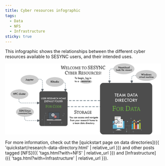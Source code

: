 ```yaml
---
title: Cyber resources infographic
tags:
  - Data
  - NFS
  - Infrastructure
sticky: true
---
```


This infographic shows the relationships between the different cyber resources available to SESYNC users, and their intended uses.

![infographic](/assets/images/SESYNC-Cyber-Resources-Infographic-300dpi.png)

For more information, check out the [quickstart page on data directories]({{ 'quickstart/research-data-directory.html' | relative_url }}) and other posts tagged [NFS]({{ 'tags.html?with=NFS' | relative_url }}) and [Infrastructure]({{ 'tags.html?with=Infrastructure' | relative_url }}).

